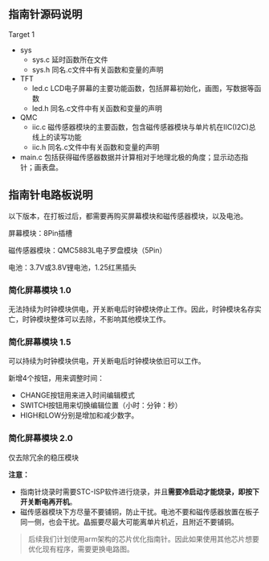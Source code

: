 ## 指南针源码说明
Target 1
- sys
  - sys.c 延时函数所在文件
  - sys.h 同名.c文件中有关函数和变量的声明
- TFT
  - led.c LCD电子屏幕的主要功能函数，包括屏幕初始化，画图，写数据等函数
  - led.h 同名.c文件中有关函数和变量的声明
- QMC
  - iic.c 磁传感器模块的主要函数，包含磁传感器模块与单片机在IIC(I2C)总线上的读写功能
  - iic.h 同名.c文件中有关函数和变量的声明
- main.c 包括获得磁传感器数据并计算相对于地理北极的角度；显示动态指针；画表盘。


## 指南针电路板说明
以下版本，在打板过后，都需要再购买屏幕模块和磁传感器模块，以及电池。

屏幕模块：8Pin插槽

磁传感器模块：QMC5883L电子罗盘模块（5Pin）

电池：3.7V或3.8V锂电池，1.25红黑插头

 ### 简化屏幕模块 1.0
 无法持续为时钟模块供电，开关断电后时钟模块停止工作。因此，时钟模块名存实亡，时钟模块整体可以去除，不影响其他模块工作。
 
 ### 简化屏幕模块 1.5
 可以持续为时钟模块供电，开关断电后时钟模块依旧可以工作。
 
 新增4个按钮，用来调整时间：
 
 - CHANGE按钮用来进入时间编辑模式
 - SWITCH按钮用来切换编辑位置（小时：分钟：秒）
 - HIGH和LOW分别是增加和减少数字。
 
 ### 简化屏幕模块 2.0
 仅去除冗余的稳压模块

**注意：**
- 指南针烧录时需要STC-ISP软件进行烧录，并且**需要冷启动才能烧录，即按下开关断电再开机**。
- 磁传感器模块下方尽量不要铺铜，防止干扰。电池不要和磁传感器放置在板子同一侧，也会干扰。晶振要尽最大可能离单片机近，且附近不要铺铜。

 > 后续我们计划使用arm架构的芯片优化指南针。因此如果使用其他芯片想要优化现有程序，需要更换电路图。
